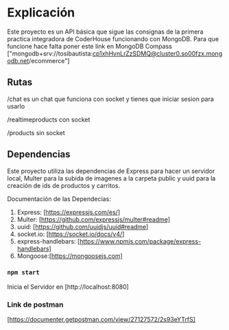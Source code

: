 # Explicación

Este proyecto es un API básica que sigue las consignas de la primera practica integradora de CoderHouse funcionando con MongoDB. Para que funcione hace falta poner este link en MongoDB Compass ["mongodb+srv://tosibautista:cp1xhHvnLrZzSDMQ@cluster0.so00fzx.mongodb.net/ecommerce"]

## Rutas
/chat es un chat que funciona con socket y tienes que iniciar sesion para usarlo

/realtimeproducts con socket

/products sin socket
## Dependencias

Este proyecto utiliza las dependencias de Express para hacer un servidor local, Multer para la subida de imagenes a la carpeta public y uuid para la creación de ids de productos y carritos.

Documentación de las Dependecias:
1. Express: [https://expressjs.com/es/]
2. Multer: [https://github.com/expressjs/multer#readme]
3. uuid: [https://github.com/uuidjs/uuid#readme]
4. socket.io: [https://socket.io/docs/v4/]
5. express-handlebars: [https://www.npmjs.com/package/express-handlebars]
6. Mongoose:[https://mongoosejs.com]

### `npm start`

Inicia el Servidor en [http://localhost:8080]

### Link de postman

[https://documenter.getpostman.com/view/27127572/2s93eYTrfS]
